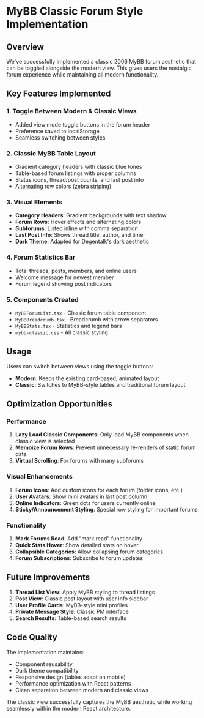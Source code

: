 # MyBB Classic Forum Style Implementation

## Overview

We've successfully implemented a classic 2006 MyBB forum aesthetic that can be toggled alongside the modern view. This gives users the nostalgic forum experience while maintaining all modern functionality.

## Key Features Implemented

### 1. **Toggle Between Modern & Classic Views**
- Added view mode toggle buttons in the forum header
- Preference saved to localStorage
- Seamless switching between styles

### 2. **Classic MyBB Table Layout**
- Gradient category headers with classic blue tones
- Table-based forum listings with proper columns
- Status icons, thread/post counts, and last post info
- Alternating row colors (zebra striping)

### 3. **Visual Elements**
- **Category Headers**: Gradient backgrounds with text shadow
- **Forum Rows**: Hover effects and alternating colors
- **Subforums**: Listed inline with comma separation
- **Last Post Info**: Shows thread title, author, and time
- **Dark Theme**: Adapted for Degentalk's dark aesthetic

### 4. **Forum Statistics Bar**
- Total threads, posts, members, and online users
- Welcome message for newest member
- Forum legend showing post indicators

### 5. **Components Created**
- `MyBBForumList.tsx` - Classic forum table component
- `MyBBBreadcrumb.tsx` - Breadcrumb with arrow separators
- `MyBBStats.tsx` - Statistics and legend bars
- `mybb-classic.css` - All classic styling

## Usage

Users can switch between views using the toggle buttons:
- **Modern**: Keeps the existing card-based, animated layout
- **Classic**: Switches to MyBB-style tables and traditional forum layout

## Optimization Opportunities

### Performance
1. **Lazy Load Classic Components**: Only load MyBB components when classic view is selected
2. **Memoize Forum Rows**: Prevent unnecessary re-renders of static forum data
3. **Virtual Scrolling**: For forums with many subforums

### Visual Enhancements
1. **Forum Icons**: Add custom icons for each forum (folder icons, etc.)
2. **User Avatars**: Show mini avatars in last post column
3. **Online Indicators**: Green dots for users currently online
4. **Sticky/Announcement Styling**: Special row styling for important forums

### Functionality
1. **Mark Forums Read**: Add "mark read" functionality
2. **Quick Stats Hover**: Show detailed stats on hover
3. **Collapsible Categories**: Allow collapsing forum categories
4. **Forum Subscriptions**: Subscribe to forum updates

## Future Improvements

1. **Thread List View**: Apply MyBB styling to thread listings
2. **Post View**: Classic post layout with user info sidebar
3. **User Profile Cards**: MyBB-style mini profiles
4. **Private Message Style**: Classic PM interface
5. **Search Results**: Table-based search results

## Code Quality

The implementation maintains:
- Component reusability
- Dark theme compatibility
- Responsive design (tables adapt on mobile)
- Performance optimization with React patterns
- Clean separation between modern and classic views

The classic view successfully captures the MyBB aesthetic while working seamlessly within the modern React architecture.